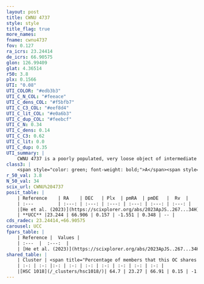 ```yaml
---
layout: post
title: CWNU 4737
style: style
title_flag: true
more_names: 
fname: cwnu4737
fov: 0.127
ra_icrs: 23.24414
de_icrs: 66.90575
glon: 126.99409
glat: 4.36514
r50: 3.8
plx: 0.1566
UTI: "0.08"
UTI_COLOR: "#edb3b3"
UTI_C_N_COL: "#feeace"
UTI_C_dens_COL: "#f5bfb7"
UTI_C_C3_COL: "#eef8d4"
UTI_C_lit_COL: "#e0a6b3"
UTI_C_dup_COL: "#feebcf"
UTI_C_N: 0.34
UTI_C_dens: 0.14
UTI_C_C3: 0.62
UTI_C_lit: 0.0
UTI_C_dup: 0.35
UTI_summary: |
    CWNU 4737 is a poorly populated, very loose object of intermediate C3 quality. It was recently reported in the literature.<br><br><span style="color: #99180f; font-weight: bold;">Warning: </span>This is possibly a duplicated object, which shares a significant percentage of members with at least one previously reported entry.
class3: |
    <span style="color: green; font-weight: bold;">A</span><span style="color: red; font-weight: bold;">C</span>
r_50_val: 3.8
N_50_val: 34
scix_url: CWNU%204737
posit_table: |
    | Reference    | RA    | DEC   | Plx  | pmRA  | pmDE   |  Rv  |
    | :---         | :---: | :---: | :---: | :---: | :---: | :---: |
    |[He et al. (2023)](https://scixplorer.org/abs/2023ApJS..267...34H) | 23.224 | 66.903 | 0.164 | -1.511 | 0.374 | -- |
    | **UCC** |23.244 | 66.906 | 0.157 | -1.551 | 0.348 | -- | 
cds_radec: 23.24414,+66.90575
carousel: UCC
fpars_table: |
    | Reference |  Values |
    | :---  |  :---:  |
    | [He et al. (2023)](https://scixplorer.org/abs/2023ApJS..267...34H) | `A0=2.55, m-M=13.3, logA=8.7` |
shared_table: |
    | Cluster | <span title="Percentage of members that this OC shares with the ones listed">%</span>   | RA   | DEC   | Plx   | pmRA  | pmDE  | Rv | UTI |
    | :-: | :-: |:-: | :-: | :-: | :-: | :-: | :-: | :-: |
    |[HSC 1018](/_clusters/hsc1018/)| 64.7 | 23.27 | 66.91 | 0.15 | -1.57 | 0.35 | -- |0.32 |
---
```

